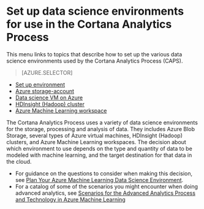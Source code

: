 <properties 
    pageTitle="Set up data science environments for use in the Cortana Analytics Process | Azure" 
    description="Set up data science environments for use in the Cortana Analytics Process" 
    services="machine-learning" 
    documentationCenter="" 
    authors="bradsev" 
    manager="paulettm" 
    editor="cgronlun"/>

<tags 
    ms.service="machine-learning" 
    ms.workload="data-services" 
    ms.tgt_pltfrm="na" 
    ms.devlang="na" 
    ms.topic="article" 
    ms.date="10/13/2015" 
    ms.author="bradsev" /> 

# Set up data science environments for use in the Cortana Analytics Process
This menu links to topics that describe how to set up the various data science environments used by the Cortana Analytics Process (CAPS).

> [AZURE.SELECTOR]
- [Set up environment](../articles/machine-learning/machine-learning-data-science-environment-setup.md)
- [Azure storage-account](../articles/storage/storage-create-storage-account.md)
- [Data science VM on Azure](../articles/machine-learning/machine-learning-data-science-virtual-machines.md)
- [HDInsight (Hadoop) cluster](../articles/machine-learning/machine-learning-data-science-customize-hadoop-cluster.md)
- [Azure Machine Learning workspace](../articles/machine-learning/machine-learning-create-workspace.md)


The Cortana Analytics Process uses a variety of data science environments for the storage, processing and analysis of data. They includes Azure Blob Storage, 
several types of Azure virtual machines, HDInsight (Hadoop) clusters, and Azure Machine Learning workspaces. The decision about which environment to use depends on the type and quantity of data to be modeled with machine learning, and the target destination for that data in the cloud. 

* For guidance on the questions to consider when making this decision, see [Plan Your Azure Machine Learning Data Science Environment](machine-learning-data-science-plan-your-environment.md). 
* For a catalog of some of the scenarios you might encounter when doing advanced analytics, see [Scenarios for the Advanced Analytics Process and Technology in Azure Machine Learning](../machine-learning-data-science-plan-sample-scenarios.md)

